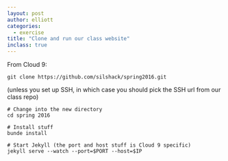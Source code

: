 ```yaml
---
layout: post
author: elliott
categories:
  - exercise
title: "Clone and run our class website"
inclass: true
---
```



From Cloud 9:

```
git clone https://github.com/silshack/spring2016.git
```

(unless you set up SSH, in which case you should pick the SSH url from our class repo)

```
# Change into the new directory
cd spring 2016

# Install stuff
bunde install

# Start Jekyll (the port and host stuff is Cloud 9 specific)
jekyll serve --watch --port=$PORT --host=$IP
```